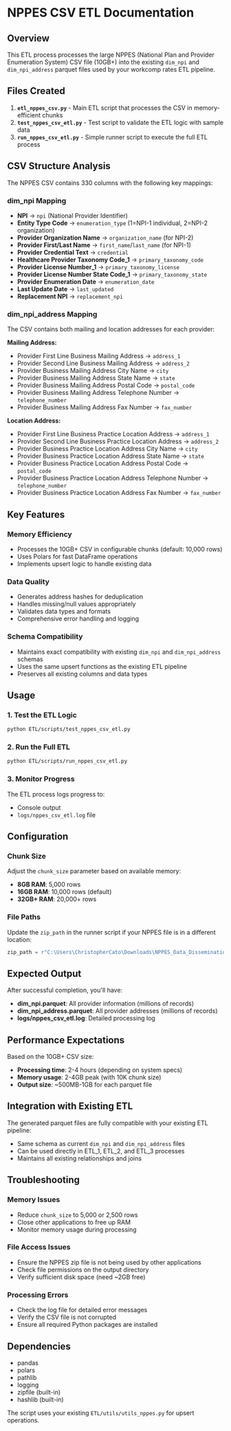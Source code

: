 # NPPES CSV ETL Documentation

## Overview

This ETL process processes the large NPPES (National Plan and Provider Enumeration System) CSV file (10GB+) into the existing `dim_npi` and `dim_npi_address` parquet files used by your workcomp rates ETL pipeline.

## Files Created

1. **`etl_nppes_csv.py`** - Main ETL script that processes the CSV in memory-efficient chunks
2. **`test_nppes_csv_etl.py`** - Test script to validate the ETL logic with sample data
3. **`run_nppes_csv_etl.py`** - Simple runner script to execute the full ETL process

## CSV Structure Analysis

The NPPES CSV contains 330 columns with the following key mappings:

### dim_npi Mapping
- **NPI** → `npi` (National Provider Identifier)
- **Entity Type Code** → `enumeration_type` (1=NPI-1 individual, 2=NPI-2 organization)
- **Provider Organization Name** → `organization_name` (for NPI-2)
- **Provider First/Last Name** → `first_name`/`last_name` (for NPI-1)
- **Provider Credential Text** → `credential`
- **Healthcare Provider Taxonomy Code_1** → `primary_taxonomy_code`
- **Provider License Number_1** → `primary_taxonomy_license`
- **Provider License Number State Code_1** → `primary_taxonomy_state`
- **Provider Enumeration Date** → `enumeration_date`
- **Last Update Date** → `last_updated`
- **Replacement NPI** → `replacement_npi`

### dim_npi_address Mapping
The CSV contains both mailing and location addresses for each provider:

**Mailing Address:**
- Provider First Line Business Mailing Address → `address_1`
- Provider Second Line Business Mailing Address → `address_2`
- Provider Business Mailing Address City Name → `city`
- Provider Business Mailing Address State Name → `state`
- Provider Business Mailing Address Postal Code → `postal_code`
- Provider Business Mailing Address Telephone Number → `telephone_number`
- Provider Business Mailing Address Fax Number → `fax_number`

**Location Address:**
- Provider First Line Business Practice Location Address → `address_1`
- Provider Second Line Business Practice Location Address → `address_2`
- Provider Business Practice Location Address City Name → `city`
- Provider Business Practice Location Address State Name → `state`
- Provider Business Practice Location Address Postal Code → `postal_code`
- Provider Business Practice Location Address Telephone Number → `telephone_number`
- Provider Business Practice Location Address Fax Number → `fax_number`

## Key Features

### Memory Efficiency
- Processes the 10GB+ CSV in configurable chunks (default: 10,000 rows)
- Uses Polars for fast DataFrame operations
- Implements upsert logic to handle existing data

### Data Quality
- Generates address hashes for deduplication
- Handles missing/null values appropriately
- Validates data types and formats
- Comprehensive error handling and logging

### Schema Compatibility
- Maintains exact compatibility with existing `dim_npi` and `dim_npi_address` schemas
- Uses the same upsert functions as the existing ETL pipeline
- Preserves all existing columns and data types

## Usage

### 1. Test the ETL Logic
```bash
python ETL/scripts/test_nppes_csv_etl.py
```

### 2. Run the Full ETL
```bash
python ETL/scripts/run_nppes_csv_etl.py
```

### 3. Monitor Progress
The ETL process logs progress to:
- Console output
- `logs/nppes_csv_etl.log` file

## Configuration

### Chunk Size
Adjust the `chunk_size` parameter based on available memory:
- **8GB RAM**: 5,000 rows
- **16GB RAM**: 10,000 rows (default)
- **32GB+ RAM**: 20,000+ rows

### File Paths
Update the `zip_path` in the runner script if your NPPES file is in a different location:
```python
zip_path = r"C:\Users\ChristopherCato\Downloads\NPPES_Data_Dissemination_August_2025.zip"
```

## Expected Output

After successful completion, you'll have:
- **dim_npi.parquet**: All provider information (millions of records)
- **dim_npi_address.parquet**: All provider addresses (millions of records)
- **logs/nppes_csv_etl.log**: Detailed processing log

## Performance Expectations

Based on the 10GB+ CSV size:
- **Processing time**: 2-4 hours (depending on system specs)
- **Memory usage**: 2-4GB peak (with 10K chunk size)
- **Output size**: ~500MB-1GB for each parquet file

## Integration with Existing ETL

The generated parquet files are fully compatible with your existing ETL pipeline:
- Same schema as current `dim_npi` and `dim_npi_address` files
- Can be used directly in ETL_1, ETL_2, and ETL_3 processes
- Maintains all existing relationships and joins

## Troubleshooting

### Memory Issues
- Reduce `chunk_size` to 5,000 or 2,500 rows
- Close other applications to free up RAM
- Monitor memory usage during processing

### File Access Issues
- Ensure the NPPES zip file is not being used by other applications
- Check file permissions on the output directory
- Verify sufficient disk space (need ~2GB free)

### Processing Errors
- Check the log file for detailed error messages
- Verify the CSV file is not corrupted
- Ensure all required Python packages are installed

## Dependencies

- pandas
- polars
- pathlib
- logging
- zipfile (built-in)
- hashlib (built-in)

The script uses your existing `ETL/utils/utils_nppes.py` for upsert operations.


